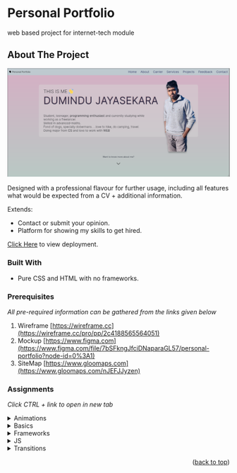 <a name="readme-top"></a>

# Personal Portfolio

web based project for internet-tech module

## About The Project

![product-screenshot](/util/readme/portfolio.png)

Designed with a professional flavour for further usage, including all features what would be expected from a CV + additional information.

Extends:

- Contact or submit your opinion.
- Platform for showing my skills to get hired.

[Click Here](https://jayedumindu.github.io/My-Portfolio/) to view deployment.

### Built With

- Pure CSS and HTML with no frameworks.

### Prerequisites

_All pre-required information can be gathered from the links given below_

1. Wireframe [https://wireframe.cc](https://wireframe.cc/pro/pp/2c4188565564051)
2. Mockup [https://www.figma.com](https://www.figma.com/file/7bSFkngJfciDNaparaGL57/personal-portfolio?node-id=0%3A1)
3. SiteMap [https://www.gloomaps.com](https://www.gloomaps.com/nJEFJJyzen)

### Assignments

_Click CTRL + link to open in new tab_

<details>
  <summary>Animations</summary>
  <ol>
    <li><a href="https://htmlpreview.github.io/?https://github.com/jayedumindu/My-Portfolio/blob/master/assignments/CSS/Animations/case_1/index.html" target="_blank">case-1</a></li>
    <li><a href="https://htmlpreview.github.io/?https://github.com/jayedumindu/My-Portfolio/blob/master/assignments/CSS/Animations/case_2/index.html">case-2</a></li>
    <li><a href="https://htmlpreview.github.io/?https://github.com/jayedumindu/My-Portfolio/blob/master/assignments/CSS/Animations/case_3/index.html">case-3</a></li>
    <li><a href="https://htmlpreview.github.io/?https://github.com/jayedumindu/My-Portfolio/blob/master/assignments/CSS/Animations/case_4/index.html">case-4</a></li>
  </ol>
</details>

<details>
  <summary>Basics</summary>
  <ol>
    <li><a href="https://htmlpreview.github.io/?https://github.com/jayedumindu/My-Portfolio/blob/master/assignments/CSS/Basics/case_1/index.html">case-1</a></li>
    <li><a href="https://htmlpreview.github.io/?https://github.com/jayedumindu/My-Portfolio/blob/master/assignments/CSS/Basics/case_2/index.html">case-2</a></li>
    <li><a href="https://htmlpreview.github.io/?https://github.com/jayedumindu/My-Portfolio/blob/master/assignments/CSS/Basics/case_3/index.html">case-3</a></li>
    <li><a href="https://htmlpreview.github.io/?https://github.com/jayedumindu/My-Portfolio/blob/master/assignments/CSS/Basics/case_4/index.html">case-4</a></li>
    <li><a href="https://htmlpreview.github.io/?https://github.com/jayedumindu/My-Portfolio/blob/master/assignments/CSS/Basics/case_5/index.html">case-5</a></li>
    <li><a href="https://htmlpreview.github.io/?https://github.com/jayedumindu/My-Portfolio/blob/master/assignments/CSS/Basics/case_6/index.html">case-6</a></li>
  </ol>
</details>
  
<details>
  <summary>Frameworks</summary>
  <a href="https://htmlpreview.github.io/?https://github.com/jayedumindu/My-Portfolio/blob/master/assignments/CSS/Frameworks/index.html">view deployment</a>
</details>
  
<details>
  <summary>JS</summary>
  <ol>
    <li><a href="https://htmlpreview.github.io/?https://github.com/jayedumindu/My-Portfolio/blob/master/assignments/JS/SPA/index.html">SPA</a></li>
    <li><a href="https://6339f4c70f3c3824a45afca5--cosmic-sundae-8e5d13.netlify.app/assignments/js/calculator/">Calculator</a></li>
  </ol>
</details>
  
<details>
  <summary>Transitions</summary>
  <ol>
    <li><a href="https://htmlpreview.github.io/?https://github.com/jayedumindu/My-Portfolio/blob/master/assignments/CSS/Transitions/case_1/index.html">case-1</a></li>
    <li><a href="https://htmlpreview.github.io/?https://github.com/jayedumindu/My-Portfolio/blob/master/assignments/CSS/Transitions/case_2/index.html">case-2</a></li>
  </ol>
</details>

<p align="right">(<a href="#readme-top">back to top</a>)</p>

